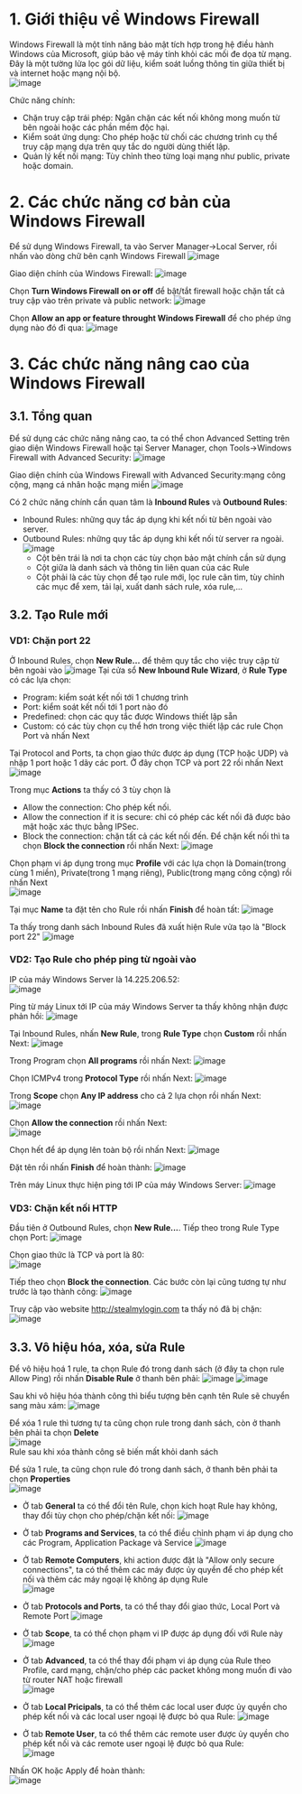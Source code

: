 # 1. Giới thiệu về Windows Firewall
Windows Firewall là một tính năng bảo mật tích hợp trong hệ điều hành Windows của Microsoft, giúp bảo vệ máy tính khỏi các mối đe dọa từ mạng. Đây là một tường lửa lọc gói dữ liệu, kiểm soát luồng thông tin giữa thiết bị và internet hoặc mạng nội bộ.\
![image](https://github.com/user-attachments/assets/298fd55c-5b6d-49be-bbfe-670ed30fb208)

Chức năng chính:
- Chặn truy cập trái phép: Ngăn chặn các kết nối không mong muốn từ bên ngoài hoặc các phần mềm độc hại.
- Kiểm soát ứng dụng: Cho phép hoặc từ chối các chương trình cụ thể truy cập mạng dựa trên quy tắc do người dùng thiết lập.
- Quản lý kết nối mạng: Tùy chỉnh theo từng loại mạng như public, private hoặc domain.
# 2. Các chức năng cơ bản của Windows Firewall
Để sử dụng Windows Firewall, ta vào Server Manager->Local Server, rồi nhấn vào dòng chữ bên cạnh Windows Firewall
![image](https://github.com/user-attachments/assets/5f579398-3b31-402f-8d73-709a15894502)

Giao diện chính của Windows Firewall:
![image](https://github.com/user-attachments/assets/14aa10c1-5db3-44cc-ae8d-05cf985cbd4a)

Chọn **Turn Windows Firewall on or off** để bật/tắt firewall hoặc chặn tất cả truy cập vào trên private và public network:
![image](https://github.com/user-attachments/assets/2474bf0e-c7ab-46de-88a0-9a97904e0ccc)

Chọn **Allow an app or feature throught Windows Firewall** để cho phép ứng dụng nào đó đi qua:
![image](https://github.com/user-attachments/assets/fc9f2b2a-bd6b-426a-b045-6d6c6f85bd1a)

# 3. Các chức năng nâng cao của Windows Firewall
## 3.1. Tổng quan
Để sử dụng các chức năng nâng cao, ta có thể chon Advanced Setting trên giao diện Windows Firewall hoặc tại Server Manager, chọn Tools->Windows Firewall with Advanced Security:
![image](https://github.com/user-attachments/assets/cc593573-d26f-455a-b93d-36c5e32bd264)

Giao diện chính của Windows Firewall with Advanced Security:mạng công cộng, mạng cá nhân hoặc mạng miền
![image](https://github.com/user-attachments/assets/c6fa689d-23ab-4c57-ac51-2cdfd93dcfe0)

Có 2 chức năng chính cần quan tâm là **Inbound Rules** và **Outbound Rules**:
- Inbound Rules: những quy tắc áp dụng khi kết nối từ bên ngoài vào server.
- Outbound Rules: những quy tắc áp dụng khi kết nối từ server ra ngoài.
![image](https://github.com/user-attachments/assets/5ae6d998-9060-4433-944c-064110e443fc)
  + Cột bên trái là nơi ta chọn các tùy chọn bảo mật chính cần sử dụng
  + Cột giữa là danh sách và thông tin liên quan của các Rule
  + Cột phải là các tùy chọn để tạo rule mới, lọc rule cãn tìm, tùy chỉnh các mục để xem, tải lại, xuất danh sách rule, xóa rule,...
## 3.2. Tạo Rule mới
### VD1: Chặn port 22
Ở Inbound Rules, chọn **New Rule...** để thêm quy tắc cho việc truy cập từ bên ngoài vào
![image](https://github.com/user-attachments/assets/78c2c3ee-6da1-444c-81e2-4446522716b5)
Tại cửa sổ **New Inbound Rule Wizard**, ở **Rule Type** có các lựa chọn:
- Program: kiểm soát kết nối tới 1 chương trình
- Port: kiểm soát kết nối tới 1 port nào đó
- Predefined: chọn các quy tắc được Windows thiết lập sẵn
- Custom: có các tùy chọn cụ thể hơn trong việc thiết lập các rule
Chọn Port và nhấn Next

Tại Protocol and Ports, ta chọn giao thức được áp dụng (TCP hoặc UDP) và nhập 1 port hoặc 1 dãy các port. Ở đây chọn TCP và port 22 rồi nhấn Next\
![image](https://github.com/user-attachments/assets/2ba5c339-ac73-4317-a182-ce5b816c5c4b)

Trong mục **Actions** ta thấy có 3 tùy chọn là 
+ Allow the connection: Cho phép kết nối.
+ Allow the connection if it is secure: chỉ có phép các kết nối đã được bảo mật hoặc xác thực bằng IPSec.
+ Block the connection: chặn tất cả các kết nối đến.
Để chặn kết nối thì ta chọn **Block the connection** rồi nhấn Next:
![image](https://github.com/user-attachments/assets/59d80200-0130-40ee-b2db-81fd07c6acc4)

Chọn phạm vi áp dụng trong mục **Profile** với các lựa chọn là Domain(trong cùng 1 miền), Private(trong 1 mạng riêng), Public(trong mạng công cộng) rồi nhấn Next\
![image](https://github.com/user-attachments/assets/8a9d3e54-1650-4d84-9329-856b7da204f0)

Tại mục **Name** ta đặt tên cho Rule rồi nhấn **Finish** để hoàn tất:
![image](https://github.com/user-attachments/assets/555ca219-7c01-43b9-bc6e-857c5ecc7d5c)

Ta thấy trong danh sách Inbound Rules đã xuất hiện Rule vửa tạo là "Block port 22"
![image](https://github.com/user-attachments/assets/b14843fe-eeaf-4eeb-b8cf-3d6a728f88d8)

### VD2: Tạo Rule cho phép ping từ ngoài vào 
IP của máy Windows Server là 14.225.206.52:\
![image](https://github.com/user-attachments/assets/4f283c4a-0f45-436f-a970-131442863e75)

Ping từ máy Linux tới IP của máy Windows Server ta thấy không nhận được phản hồi:
![image](https://github.com/user-attachments/assets/2060d2ad-6c70-4680-8dda-92a2bce7d5fc)

Tại Inbound Rules, nhấn **New Rule**, trong **Rule Type** chọn **Custom** rồi nhấn Next:
![image](https://github.com/user-attachments/assets/8821abd9-38c8-4bcc-9d09-87533daae76b)

Trong Program chọn **All programs** rồi nhấn Next:
![image](https://github.com/user-attachments/assets/835c1bc7-bbc8-4d5c-9e62-bb3a92b219da)

Chọn ICMPv4 trong **Protocol Type** rồi nhấn Next:
![image](https://github.com/user-attachments/assets/9c7242c8-e148-4fd5-8160-81ba1402ab7d)

Trong **Scope** chọn **Any IP address** cho cả 2 lựa chọn rồi nhấn Next:
![image](https://github.com/user-attachments/assets/be5ed33b-f47f-4a9e-a7f4-685c3ef1efb7)

Chọn **Allow the connection** rồi nhấn Next:   
![image](https://github.com/user-attachments/assets/b94c80ab-695e-421a-915b-ce3b9a3845fa)

Chọn hết để áp dụng lên toàn bộ rồi nhấn Next:
![image](https://github.com/user-attachments/assets/c38a397b-1614-4b84-ac6b-21152118df5f)

Đặt tên rồi nhấn **Finish** để hoàn thành:
![image](https://github.com/user-attachments/assets/3bec2aa7-e5d7-4722-88bf-05a205b41494)

Trên máy Linux thực hiện ping tới IP của máy Windows Server:
![image](https://github.com/user-attachments/assets/d4e93900-e809-4af9-a77a-871b016917a5)

### VD3: Chặn kết nối HTTP
Đầu tiên ở Outbound Rules, chọn **New Rule...**. Tiếp theo trong Rule Type chọn Port:
![image](https://github.com/user-attachments/assets/e58a7a0d-1f9b-4eef-89c4-92c2bc3c4c88)

Chọn giao thức là TCP và port là 80:\
![image](https://github.com/user-attachments/assets/04271651-381e-497c-bbeb-3c85b6cc5673)

Tiếp theo chọn **Block the connection**. Các bước còn lại cũng tương tự như trước là tạo thành công:
![image](https://github.com/user-attachments/assets/990ce4d8-6ef1-43d4-ad7d-c771b945421a)

Truy cập vào website http://stealmylogin.com ta thấy nó đã bị chặn:
![image](https://github.com/user-attachments/assets/8453d168-919a-42ef-b680-b38bfd88c7ab)

## 3.3. Vô hiệu hóa, xóa, sửa Rule
Để vô hiệu hoá 1 rule, ta chọn Rule đó trong danh sách (ở đây ta chọn rule Allow Ping) rồi nhấn **Disable Rule** ở thanh bên phải:
![image](https://github.com/user-attachments/assets/4cb1414f-5c37-4231-aa0a-6ca4e7e44e05)
![image](https://github.com/user-attachments/assets/3709abc5-cea2-419e-ae1f-4be65b666be3)

Sau khi vô hiệu hóa thành công thì biểu tượng bên cạnh tên Rule sẽ chuyển sang màu xám:
![image](https://github.com/user-attachments/assets/a1d3da5a-c86e-4f75-ae5c-06d8cd3441bd)

Để xóa 1 rule thì tương tự ta cũng chọn rule trong danh sách, còn ở thanh bên phải ta chọn **Delete**\
![image](https://github.com/user-attachments/assets/4b4f6d37-3dad-4949-9c85-abc1c91a3ad9)\
Rule sau khi xóa thành công sẽ biến mất khỏi danh sách

Để sửa 1 rule, ta cũng chọn rule đó trong danh sách, ở thanh bên phải ta chọn **Properties**\
![image](https://github.com/user-attachments/assets/22912536-46d4-44b7-b835-187435adf7c1)
- Ở tab **General** ta có thể đổi tên Rule, chọn kích hoạt Rule hay không, thay đổi tùy chọn cho phép/chặn kết nối:
  ![image](https://github.com/user-attachments/assets/400a12f1-0073-4ba9-a809-c0fecc0ca8d7)
  
- Ở tab **Programs and Services**, ta có thể điều chỉnh phạm vi áp dụng cho các Program, Application Package và Service
  ![image](https://github.com/user-attachments/assets/6b02dece-6d17-4034-9d0d-8defea4a970d)

- Ở tab **Remote Computers**, khi action được đặt là "Allow only secure connections", ta có thể thêm các máy được ủy quyền để cho phép kết nối và thêm các máy ngoại lệ không áp dụng Rule\
  ![image](https://github.com/user-attachments/assets/cb77e3ce-f8ba-457e-ba80-b616f9534199)

- Ở tab **Protocols and Ports**, ta có thể thay đổi giao thức, Local Port và Remote Port
  ![image](https://github.com/user-attachments/assets/dc20da4c-57e5-41a9-89f5-2d50ba2a7b8f)

- Ở tab **Scope**, ta có thể chọn phạm vi IP được áp dụng đối với Rule này\
  ![image](https://github.com/user-attachments/assets/1be4c1bf-ee76-4c77-904c-26a90d4d6309)

- Ở tab **Advanced**, ta có thể thay đổi phạm vi áp dụng của Rule theo Profile, card mạng, chặn/cho phép các packet không mong muốn đi vào từ router NAT hoặc firewall\
  ![image](https://github.com/user-attachments/assets/b11a73c7-a99c-4667-ac1d-27eeb6238756)

- Ở tab **Local Pricipals**, ta có thể thêm các local user được ủy quyền cho phép kết nối và các local user ngoại lệ được bỏ qua Rule:
  ![image](https://github.com/user-attachments/assets/e3883f5b-6df6-4624-9f6a-b492d906cc2d)

- Ở tab **Remote User**, ta có thể thêm các remote user được ủy quyền cho phép kết nối và các remote user ngoại lệ được bỏ qua Rule:\
  ![image](https://github.com/user-attachments/assets/edcce980-d3aa-4f02-bb4b-3dd0f7bc004a)

Nhấn OK hoặc Apply để hoàn thành:\
![image](https://github.com/user-attachments/assets/9306ffb4-124c-4d6a-bc4d-90137a459e2a)



